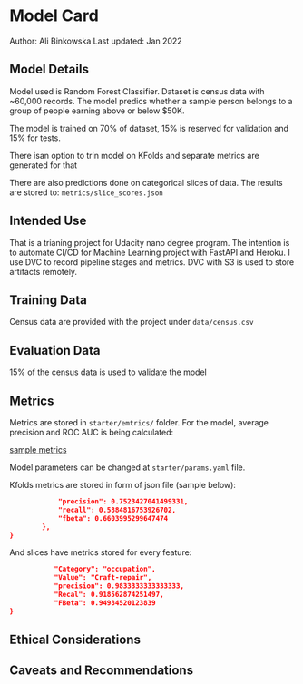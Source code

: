 # Model Card

Author: Ali Binkowska
Last updated: Jan 2022


## Model Details

Model used is Random Forest Classifier. Dataset is census data with ~60,000 records.
The model predics whether a sample person belongs to  a group of people earning above or below $50K.

The model is trained on 70% of dataset, 15% is reserved for validation and 15% for tests.

There isan option to trin model on KFolds and separate metrics are generated for that

There are also predictions done on categorical slices of data. The results are stored to:
`metrics/slice_scores.json`


## Intended Use
That is a trianing project for Udacity nano degree program.
The intention is to automate CI/CD for Machine Learning project with FastAPI and Heroku.
I use DVC to record pipeline stages and metrics. DVC with S3 is used to store artifacts remotely. 


## Training Data
Census data are provided with the project under `data/census.csv`


## Evaluation Data
15% of the census data is used to validate the model


## Metrics

Metrics are stored in `starter/emtrics/` folder.
For the model, average precision and ROC AUC is being calculated:

[sample metrics](/screenshots/dvc_exp_show.png)

Model parameters can be changed at `starter/params.yaml` file.


Kfolds metrics are stored in form of json file (sample below):
```json {
            "precision": 0.7523427041499331,
            "recall": 0.5884816753926702,
            "fbeta": 0.6603995299647474
        },
}
```

And slices have metrics stored for every feature:
 ```json {
            "Category": "occupation",
            "Value": "Craft-repair",
            "precision": 0.9833333333333333,
            "Recal": 0.918562874251497,
            "FBeta": 0.94984520123839
}
```

## Ethical Considerations


## Caveats and Recommendations
